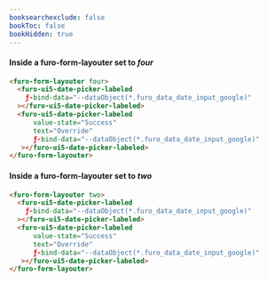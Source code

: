```yaml
---
booksearchexclude: false
bookToc: false
bookHidden: true
---
```


#### Inside a furo-form-layouter set to *four*

<script type="module" src="/init.js"></script>
<furo-demo-snippet>
<template>
<furo-form-layouter four>
<furo-ui5-date-picker-labeled
    ƒ-bind-data="--dataObjectDebounced(*.furo_data_date_input_google)"
 ></furo-ui5-date-picker-labeled>
<furo-ui5-date-picker-labeled
    value-state="Information" 
    ƒ-bind-data="--dataObjectDebounced(*.furo_data_date_input_google)"
 ></furo-ui5-date-picker-labeled>
</furo-form-layouter>
<furo-data-object
  type="experiment.Experiment"
  @-object-ready="--dataObject"
></furo-data-object>
<!-- Workaround, because data object is way faster ready -->
<furo-de-bounce wait="100" ƒ-trigger="--dataObject" @-debounced="--dataObjectDebounced"></furo-de-bounce>
</template>
</furo-demo-snippet>

```html
<furo-form-layouter four>
  <furo-ui5-date-picker-labeled
    ƒ-bind-data="--dataObject(*.furo_data_date_input_google)"
  ></furo-ui5-date-picker-labeled>
  <furo-ui5-date-picker-labeled
      value-state="Success"
      text="Override"
      ƒ-bind-data="--dataObject(*.furo_data_date_input_google)"
   ></furo-ui5-date-picker-labeled>
</furo-form-layouter>
```

#### Inside a furo-form-layouter set to *two*

<script type="module" src="/init.js"></script>
<furo-demo-snippet>
<template>
<furo-form-layouter two>
<furo-ui5-date-picker-labeled
    ƒ-bind-data="--dataObjectDebounced(*.furo_data_date_input_google)"
 ></furo-ui5-date-picker-labeled>
<furo-ui5-date-picker-labeled
    value-state="Information" 
    ƒ-bind-data="--dataObjectDebounced(*.furo_data_date_input_google)"
 ></furo-ui5-date-picker-labeled>
</furo-form-layouter>
<furo-data-object
  type="experiment.Experiment"
  @-object-ready="--dataObject"
></furo-data-object>
<!-- Workaround, because data object is way faster ready -->
<furo-de-bounce wait="10" ƒ-trigger="--dataObject" @-debounced="--dataObjectDebounced"></furo-de-bounce>
</template>
</furo-demo-snippet>

```html
<furo-form-layouter two>
  <furo-ui5-date-picker-labeled
    ƒ-bind-data="--dataObject(*.furo_data_date_input_google)"
  ></furo-ui5-date-picker-labeled>
  <furo-ui5-date-picker-labeled
      value-state="Success"
      text="Override"
      ƒ-bind-data="--dataObject(*.furo_data_date_input_google)"
   ></furo-ui5-date-picker-labeled>
</furo-form-layouter>
```

